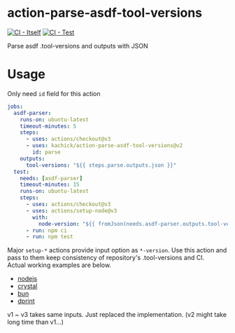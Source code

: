 # action-parse-asdf-tool-versions

[![CI - Itself](https://github.com/kachick/action-parse-asdf-tool-versions/actions/workflows/validate.yml/badge.svg?branch=main)](https://github.com/kachick/action-parse-asdf-tool-versions/actions/workflows/validate.yml?query=branch%3Amain++)
[![CI - Test](https://github.com/kachick/action-parse-asdf-tool-versions/actions/workflows/test.yml/badge.svg?branch=main)](https://github.com/kachick/action-parse-asdf-tool-versions/actions/workflows/test.yml?query=branch%3Amain++)

Parse asdf .tool-versions and outputs with JSON

# Usage

Only need `id` field for this action

```yaml
jobs:
  asdf-parser:
    runs-on: ubuntu-latest
    timeout-minutes: 5
    steps:
      - uses: actions/checkout@v3
      - uses: kachick/action-parse-asdf-tool-versions@v2
        id: parse
    outputs:
      tool-versions: "${{ steps.parse.outputs.json }}"
  test:
    needs: [asdf-parser]
    timeout-minutes: 15
    runs-on: ubuntu-latest
    steps:
      - uses: actions/checkout@v3
      - uses: actions/setup-node@v3
        with:
          node-version: "${{ fromJson(needs.asdf-parser.outputs.tool-versions).nodejs }}"
      - run: npm ci
      - run: npm test
```

Major `setup-*` actions provide input option as `*-version`. Use this action and pass to them keep consistency of repository's .tool-versions and CI.\
Actual working examples are below.

- [nodejs](https://github.com/kachick/wait-other-jobs/blob/178c179e6658e757d7af0c08c35d1e2dc825481d/.github/workflows/test.yml#L36)
- [crystal](https://github.com/kachick/renovate-config-asdf/blob/d1426468e080110293038ec3ffed6aa843c93eae/.github/workflows/ci-crystal.yml#L41)
- [bun](https://github.com/kachick/kachick.github.io/blob/924a9306b48bdc5378426a84075908fc4cae1cdc/.github/workflows/lint.yml#L27)
- [dprint](https://github.com/kachick/renovate-config-asdf/blob/d1426468e080110293038ec3ffed6aa843c93eae/.github/workflows/lint.yml#L30)

v1 ~ v3 takes same inputs. Just replaced the implementation. (v2 might take long time than v1...)
